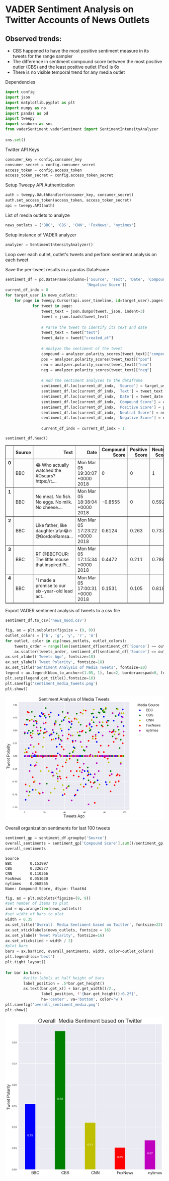
# VADER Sentiment Analysis on Twitter Accounts of News Outlets

## Observed trends:
* CBS happened to have the most positive sentiment measure in its tweets for the range sampler
* The difference in sentiment compound score between the most positive outler (CBS) and the least positive outlet (Fox) is 6x
* There is no visible temporal trend for any media outlet 

Dependencies


```python
import config
import json
import matplotlib.pyplot as plt
import numpy as np
import pandas as pd
import tweepy
import seaborn as sns
from vaderSentiment.vaderSentiment import SentimentIntensityAnalyzer

sns.set()
```

Twitter API Keys


```python
consumer_key = config.consumer_key
consumer_secret = config.consumer_secret
access_token = config.access_token
access_token_secret = config.access_token_secret
```

Setup Tweepy API Authentication


```python
auth = tweepy.OAuthHandler(consumer_key, consumer_secret)
auth.set_access_token(access_token, access_token_secret)
api = tweepy.API(auth)
```

List of media outlets to analyze


```python
news_outlets = ['BBC', 'CBS', 'CNN', 'FoxNews', 'nytimes']
```

Setup instance of VADER analyzer


```python
analyzer = SentimentIntensityAnalyzer()
```

Loop over each outlet, outlet's tweets and perform sentiment analysis on each tweet

Save the per-tweet results in a pandas DataFrame


```python
sentiment_df = pd.DataFrame(columns=['Source', 'Text', 'Date', 'Compound Score', 'Positive Score', 'Neutral Score', 
                                    'Negative Score'])
current_df_indx = 0
for target_user in news_outlets:
    for page in tweepy.Cursor(api.user_timeline, id=target_user).pages(5):
            for tweet in page:
                tweet_text = json.dumps(tweet._json, indent=3)
                tweet = json.loads(tweet_text)

                # Parse the tweet to identify its text and date
                tweet_text = tweet["text"]
                tweet_date = tweet["created_at"]

                # Analyze the sentiment of the tweet
                compound = analyzer.polarity_scores(tweet_text)["compound"]
                pos = analyzer.polarity_scores(tweet_text)["pos"]
                neu = analyzer.polarity_scores(tweet_text)["neu"]
                neg = analyzer.polarity_scores(tweet_text)["neg"]

                # Add the sentiment analyses to the dataframe
                sentiment_df.loc[current_df_indx, 'Source'] = target_user
                sentiment_df.loc[current_df_indx, 'Text'] = tweet_text
                sentiment_df.loc[current_df_indx, 'Date'] = tweet_date
                sentiment_df.loc[current_df_indx, 'Compound Score'] = compound
                sentiment_df.loc[current_df_indx, 'Positive Score'] = pos
                sentiment_df.loc[current_df_indx, 'Neutral Score'] = neu
                sentiment_df.loc[current_df_indx, 'Negative Score'] = neg
                                
                current_df_indx = current_df_indx + 1
```


```python
sentiment_df.head()
```




<div>
<style>
    .dataframe thead tr:only-child th {
        text-align: right;
    }

    .dataframe thead th {
        text-align: left;
    }

    .dataframe tbody tr th {
        vertical-align: top;
    }
</style>
<table border="1" class="dataframe">
  <thead>
    <tr style="text-align: right;">
      <th></th>
      <th>Source</th>
      <th>Text</th>
      <th>Date</th>
      <th>Compound Score</th>
      <th>Positive Score</th>
      <th>Neutral Score</th>
      <th>Negative Score</th>
    </tr>
  </thead>
  <tbody>
    <tr>
      <th>0</th>
      <td>BBC</td>
      <td>😂 Who actually watched the #Oscars? https://t....</td>
      <td>Mon Mar 05 19:30:07 +0000 2018</td>
      <td>0</td>
      <td>0</td>
      <td>1</td>
      <td>0</td>
    </tr>
    <tr>
      <th>1</th>
      <td>BBC</td>
      <td>No meat. No fish. No eggs. No milk. No cheese....</td>
      <td>Mon Mar 05 18:38:04 +0000 2018</td>
      <td>-0.8555</td>
      <td>0</td>
      <td>0.592</td>
      <td>0.408</td>
    </tr>
    <tr>
      <th>2</th>
      <td>BBC</td>
      <td>Like father, like daughter.\n\n😂🔥 @GordonRamsa...</td>
      <td>Mon Mar 05 17:23:22 +0000 2018</td>
      <td>0.6124</td>
      <td>0.263</td>
      <td>0.737</td>
      <td>0</td>
    </tr>
    <tr>
      <th>3</th>
      <td>BBC</td>
      <td>RT @BBCFOUR: The little mouse that inspired Pi...</td>
      <td>Mon Mar 05 17:15:34 +0000 2018</td>
      <td>0.4472</td>
      <td>0.211</td>
      <td>0.789</td>
      <td>0</td>
    </tr>
    <tr>
      <th>4</th>
      <td>BBC</td>
      <td>"I made a promise to our six-year-old lead act...</td>
      <td>Mon Mar 05 17:00:31 +0000 2018</td>
      <td>0.1531</td>
      <td>0.105</td>
      <td>0.818</td>
      <td>0.077</td>
    </tr>
  </tbody>
</table>
</div>



Export VADER sentiment analysis of tweets to a csv file


```python
sentiment_df.to_csv('news_mood.csv')
```


```python
fig, ax = plt.subplots(figsize = (9, 9))
outlet_colors = ['b', 'g', 'y', 'r', 'm']
for outlet, color in zip(news_outlets, outlet_colors):
    tweets_order = range(len(sentiment_df[sentiment_df['Source'] == outlet]))
    ax.scatter(tweets_order, sentiment_df[sentiment_df['Source'] == outlet]['Compound Score'], label=outlet, color=color )
ax.set_xlabel('Tweets Ago', fontsize=18)
ax.set_ylabel('Tweet Polarity', fontsize=18)
ax.set_title('Sentiment Analysis of Media Tweets', fontsize=20)
legend = ax.legend(bbox_to_anchor=(1.05, 1), loc=2, borderaxespad=0, fontsize=16,title='Media Source')
plt.setp(legend.get_title(),fontsize=16)
plt.savefig('sentiment_media_tweets.png')
plt.show()
```


![png](output_17_0.png)


Overall organization sentiments for last 100 tweets


```python
sentiment_gp = sentiment_df.groupby('Source')
overall_sentiments = sentiment_gp['Compound Score'].sum()/sentiment_gp['Compound Score'].count()
overall_sentiments
```




    Source
    BBC        0.153997
    CBS        0.326577
    CNN        0.110366
    FoxNews    0.051630
    nytimes    0.068555
    Name: Compound Score, dtype: float64




```python
fig, ax = plt.subplots(figsize=(9, 9))
#set number of items to plot
ind = np.arange(len(news_outlets))
#set widht of bars to plot
width = 0.35
ax.set_title('Overall  Media Sentiment based on Twitter', fontsize=22)
ax.set_xticklabels(news_outlets, fontsize = 16)
ax.set_ylabel('Tweet Polarity', fontsize=16)
ax.set_xticks(ind + width / 2)
#plot bars
bars = ax.bar(ind, overall_sentiments, width, color=outlet_colors)
plt.legend(loc='best')
plt.tight_layout()

for bar in bars:
        #write labels at half height of bars
        label_position = .5*bar.get_height()
        ax.text(bar.get_x() + bar.get_width()/2.,
                label_position, f'{bar.get_height():0.2f}',
                ha='center', va='bottom', color='w')
plt.savefig('overall_sentiment_media.png')
plt.show()
```


![png](output_20_0.png)

